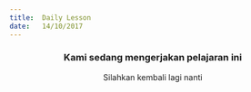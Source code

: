 ```yaml
---
title:  Daily Lesson
date:   14/10/2017
---
```


### <center>Kami sedang mengerjakan pelajaran ini</center>
<center>Silahkan kembali lagi nanti</center>
